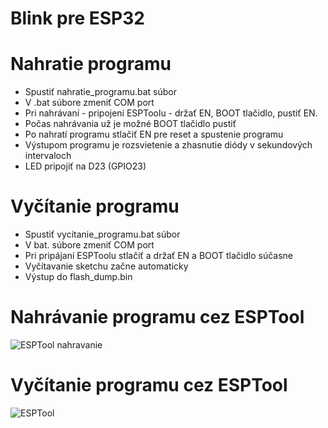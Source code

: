 # Blink pre ESP32
# Nahratie programu
* Spustiť nahratie_programu.bat súbor
* V .bat súbore zmeniť COM port
* Pri nahrávaní - pripojení ESPToolu - držať EN, BOOT tlačidlo, pustiť EN.
* Počas nahrávania už je možné BOOT tlačidlo pustiť
* Po nahratí programu stlačiť EN pre reset a spustenie programu
* Výstupom programu je rozsvietenie a zhasnutie diódy v sekundových intervaloch
* LED pripojiť na D23 (GPIO23)

# Vyčítanie programu
* Spustiť vycitanie_programu.bat súbor
* V bat. súbore zmeniť COM port
* Pri pripájaní ESPToolu stlačiť a držať EN a BOOT tlačidlo súčasne
* Vyčítavanie sketchu začne automaticky
* Výstup do flash_dump.bin

# Nahrávanie programu cez ESPTool
![ESPTool nahravanie](https://i.nahraj.to/f/2fCB.PNG)

# Vyčítanie programu cez ESPTool
![ESPTool](https://i.nahraj.to/f/2fCA.PNG)

